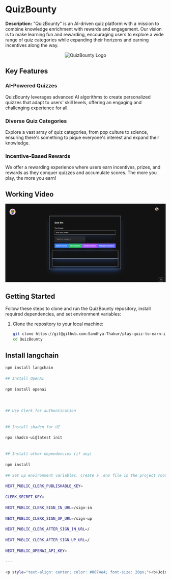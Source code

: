 # QuizBounty

**Description:** "QuizBounty" is an AI-driven quiz platform with a mission to combine knowledge enrichment with rewards and engagement. Our vision is to make learning fun and rewarding, encouraging users to explore a wide range of quiz categories while expanding their horizons and earning incentives along the way.

<div style="text-align:center;">
  <img src="URL_COPIED_FROM_GITHUB" alt="QuizBounty Logo" width="200" height="auto" style="max-width:100%;">
</div>

## Key Features

### AI-Powered Quizzes
QuizBounty leverages advanced AI algorithms to create personalized quizzes that adapt to users' skill levels, offering an engaging and challenging experience for all.

### Diverse Quiz Categories
Explore a vast array of quiz categories, from pop culture to science, ensuring there's something to pique everyone's interest and expand their knowledge.

### Incentive-Based Rewards
We offer a rewarding experience where users earn incentives, prizes, and rewards as they conquer quizzes and accumulate scores. The more you play, the more you earn!

## Working Video

[![Watch the video](https://github.com/Sandhya-Thakur/play-quiz-to-earn-incentive/blob/main/public/thumnail1.png)](https://youtu.be/TXJKPOUbcx0)

## Getting Started

Follow these steps to clone and run the QuizBounty repository, install required dependencies, and set environment variables:

1. Clone the repository to your local machine:

   ```bash
   git clone https://git@github.com:Sandhya-Thakur/play-quiz-to-earn-incentive.git
   cd QuizBounty
## Install langchain
```bash
npm install langchain

## Install OpenAI

npm install openai



## Use Clerk for authentication


## Install shadcn for UI

npx shadcn-ui@latest init


## Install other dependencies (if any)

npm install

## Set up environment variables. Create a .env file in the project root 

NEXT_PUBLIC_CLERK_PUBLISHABLE_KEY=

CLERK_SECRET_KEY=

NEXT_PUBLIC_CLERK_SIGN_IN_URL=/sign-in

NEXT_PUBLIC_CLERK_SIGN_UP_URL=/sign-up

NEXT_PUBLIC_CLERK_AFTER_SIGN_IN_URL=/

NEXT_PUBLIC_CLERK_AFTER_SIGN_UP_URL=/

NEXT_PUBLIC_OPENAI_API_KEY=

---

<p style="text-align: center; color: #0074e4; font-size: 20px;"><b>Join QuizBounty and embark on a journey of knowledge and rewards!</b></p>
